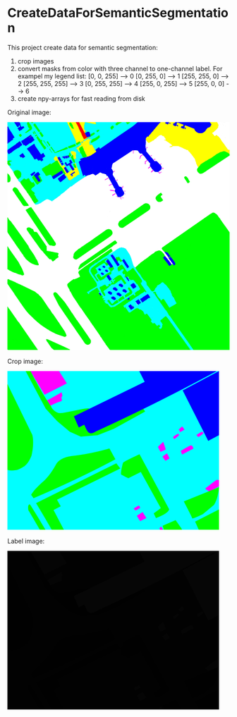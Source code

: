 # CreateDataForSemanticSegmentation
This project create data for semantic segmentation:
1) crop images 
2) convert masks from color with three channel to one-channel label. For exampel my legend list:
   [0, 0, 255] -->     0
   [0, 255, 0] -->     1 
   [255, 255, 0] -->   2
   [255, 255, 255] --> 3
   [0, 255, 255] -->   4
   [255, 0, 255] -->   5
   [255, 0, 0] -->     6
3) create npy-arrays for fast reading from disk

Original image:

![alt text](https://github.com/tamamolis/CreateDataForSemanticSegmentation/blob/master/original.png)

Crop image:

![alt text](https://github.com/tamamolis/CreateDataForSemanticSegmentation/blob/master/crop.png)

Label image:

![alt text](https://github.com/tamamolis/CreateDataForSemanticSegmentation/blob/master/label.png)
